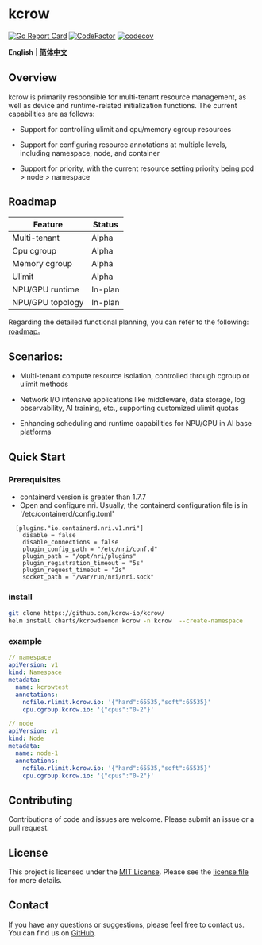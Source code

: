 # kcrow

[![Go Report Card](https://goreportcard.com/badge/github.com/kcrow-io/kcrow)](https://goreportcard.com/report/github.com/kcrow-io/kcrow)
[![CodeFactor](https://www.codefactor.io/repository/github/kcrow-io/kcrow/badge)](https://www.codefactor.io/repository/github/kcrow-io/kcrow)
[![codecov](https://codecov.io/gh/kcrow-io/kcrow/branch/main/graph/badge.svg?token=YKXY2E4Q8G)](https://codecov.io/gh/kcrow-io/kcrow)

**English** | [**简体中文**](./README-zh.md)

## Overview

kcrow is primarily responsible for multi-tenant resource management, as well as device and runtime-related initialization functions. The current capabilities are as follows:

- Support for controlling ulimit and cpu/memory cgroup resources

- Support for configuring resource annotations at multiple levels, including namespace, node, and container

- Support for priority, with the current resource setting priority being pod > node > namespace



## Roadmap

| Feature                              | Status  |
|----------------------------------|----------|
| Multi-tenant                  | Alpha    |
| Cpu cgroup                    | Alpha    |
| Memory cgroup                    | Alpha     |
| Ulimit                    | Alpha     |
| NPU/GPU runtime                    | In-plan     |
| NPU/GPU topology                    | In-plan     |

Regarding the detailed functional planning, you can refer to the following: [roadmap](./docs/develop/roadmap.md)。


## Scenarios:

- Multi-tenant compute resource isolation, controlled through cgroup or ulimit methods

- Network I/O intensive applications like middleware, data storage, log observability, AI training, etc., supporting customized ulimit quotas

- Enhancing scheduling and runtime capabilities for NPU/GPU in AI base platforms


## Quick Start

### Prerequisites

- containerd version is greater than 1.7.7
- Open and configure nri. Usually, the containerd configuration file is in '/etc/containerd/config.toml'
```
  [plugins."io.containerd.nri.v1.nri"]
    disable = false
    disable_connections = false
    plugin_config_path = "/etc/nri/conf.d"
    plugin_path = "/opt/nri/plugins"
    plugin_registration_timeout = "5s"
    plugin_request_timeout = "2s"
    socket_path = "/var/run/nri/nri.sock"

```
### install

```bash
git clone https://github.com/kcrow-io/kcrow/
helm install charts/kcrowdaemon kcrow -n kcrow  --create-namespace
```

### example

```yaml
// namespace 
apiVersion: v1
kind: Namespace
metadata:
  name: kcrowtest
  annotations:
    nofile.rlimit.kcrow.io: '{"hard":65535,"soft":65535}'
    cpu.cgroup.kcrow.io: '{"cpus":"0-2"}'

// node 
apiVersion: v1
kind: Node
metadata:
  name: node-1
  annotations:
    nofile.rlimit.kcrow.io: '{"hard":65535,"soft":65535}'
    cpu.cgroup.kcrow.io: '{"cpus":"0-2"}'
```

## Contributing
Contributions of code and issues are welcome. Please submit an issue or a pull request.

## License
This project is licensed under the [MIT License](./LICENSE). Please see the [license file](./LICENSE) for more details.

## Contact
If you have any questions or suggestions, please feel free to contact us. You can find us on [GitHub](https://github.com/yylt).
